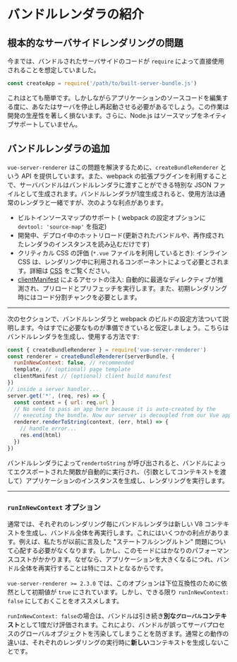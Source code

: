 # バンドルレンダラの紹介

## 根本的なサーバサイドレンダリングの問題

今までは、バンドルされたサーバサイドのコードが `require` によって直接使用されることを想定していました。

```js
const createApp = require('/path/to/built-server-bundle.js')
```

これはとても簡単です。しかしながらアプリケーションのソースコードを編集する度に、あなたはサーバを停止し再起動させる必要があるでしょう。この作業は開発の生産性を著しく損ないます。さらに、Node.js はソースマップをネイティブサポートしていません。

## バンドルレンダラの追加

`vue-server-renderer` はこの問題を解決するために、`createBundleRenderer` という API を提供しています。また、webpack の拡張プラグインを利用することで、サーババンドルはバンドルレンダラに渡すことができる特別な JSON ファイルとして生成されます。バンドルレンダラが1度生成されると、使用方法は通常のレンダラと一緒ですが、次のような利点があります。

- ビルトインソースマップのサポート ( webpack の設定オプションに `devtool: 'source-map'` を指定)
- 開発中、デプロイ中のホットリロード(更新されたバンドルや、再作成されたレンダラのインスタンスを読み込むだけです)
- クリティカル CSS の評価 (`*.vue` ファイルを利用しているとき): インライン CSS は、レンダリング中に利用されるコンポーネントによって必要とされます。詳細は [CSS](./css.md) をご覧ください。
- [clientManifest](./api.md#clientmanifest) によるアセットの注入: 自動的に最適なディレクティブが推測され、プリロードとプリフェッチを実行します。また、初期レンダリング時にはコード分割チャンクを必要とします。

---

次のセクションで、バンドルレンダラと webpack のビルドの設定方法ついて説明します。今はすでに必要なものが準備できていると仮定しましょう。こちらはバンドルレンダラを生成し、使用する方法です:

```js
const { createBundleRenderer } = require('vue-server-renderer')
const renderer = createBundleRenderer(serverBundle, {
  runInNewContext: false, // recommended
  template, // (optional) page template
  clientManifest // (optional) client build manifest
})
// inside a server handler...
server.get('*', (req, res) => {
  const context = { url: req.url }
  // No need to pass an app here because it is auto-created by the
  // executing the bundle. Now our server is decoupled from our Vue app!
  renderer.renderToString(context, (err, html) => {
    // handle error...
    res.end(html)
  })
})
```

バンドルレンダラによって`rendertoString` が呼び出されると、バンドルによってエクスポートされた関数が自動的に実行され、（引数としてコンテキストを渡して）アプリケーションのインスタンスを生成し、レンダリングを実行します。

---

### `runInNewContext` オプション

通常では、それぞれのレンダリング毎にバンドルレンダラは新しい V8 コンテキストを生成し、バンドル全体を再実行します。これにはいくつかの利点があります。例えば、私たちが以前に言及した "ステートフルシングルトン" 問題について心配する必要がなくなります。しかし、このモードにはかなりのパフォーマンスコストがかかります。なぜなら、アプリケーションを大きくなるにつれ、バンドル全体を再実行することは特にコストとなるからです。

`vue-server-renderer >= 2.3.0` では、このオプションは下位互換性のために依然として初期値が `true` にされています。しかし、できる限り `runInNewContext: false` にしておくことをオススメします。

`runInNewContext: false`の場合は、バンドルは引き続き**別な<code>グローバル</code>コンテキスト**として1度だけ評価されます。これにより、バンドルが誤ってサーバプロセスのグローバルオブジェクトを汚染してしまうことを防ぎます。通常との動作の違いは、それぞれのレンダリングの実行時に**新しい**コンテキストを生成しないことです。
